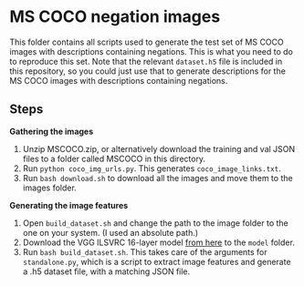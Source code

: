 # MS COCO negation images

This folder contains all scripts used to generate the test set of MS COCO images
with descriptions containing negations. This is what you need to do to reproduce
this set. Note that the relevant `dataset.h5` file is included in this repository, so you could just use that to generate descriptions for the MS COCO images with descriptions containing negations.

## Steps

**Gathering the images**

1. Unzip MSCOCO.zip, or alternatively download the training and val JSON files to a folder called MSCOCO in this directory.
2. Run `python coco_img_urls.py`. This generates `coco_image_links.txt`.
3. Run `bash download.sh` to download all the images and move them to the images folder.

**Generating the image features**

1. Open `build_dataset.sh` and change the path to the image folder to the one on your system. (I used an absolute path.)
2. Download the VGG ILSVRC 16-layer model [from here](http://www.robots.ox.ac.uk/~vgg/software/very_deep/caffe/VGG_ILSVRC_16_layers.caffemodel) to the `model` folder.
3. Run `bash build_dataset.sh`. This takes care of the arguments for `standalone.py`, which is a script to extract image features and generate a .h5 dataset file, with a matching JSON file.
